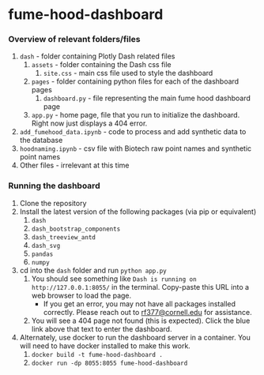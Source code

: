 # fume-hood-dashboard
### Overview of relevant folders/files
1. `dash` - folder containing Plotly Dash related files
    1. `assets` - folder containing the Dash css file
        1. `site.css` - main css file used to style the dashboard
    2. `pages` - folder containing python files for each of the dashboard pages
        1. `dashboard.py` - file representing the main fume hood dashboard page
    3. `app.py` - home page, file that you run to initialize the dashboard.  Right now just displays a 404 error.
2. `add_fumehood_data.ipynb` - code to process and add synthetic data to the database
3. `hoodnaming.ipynb` - csv file with Biotech raw point names and synthetic point names
4. Other files - irrelevant at this time

### Running the dashboard
1. Clone the repository
2. Install the latest version of the following packages (via pip or equivalent)
    1. `dash`
    2. `dash_bootstrap_components`
    3. `dash_treeview_antd`
    4. `dash_svg`
    5. `pandas`
    6. `numpy`
3. cd into the `dash` folder and run `python app.py`
    1. You should see something like `Dash is running on http://127.0.0.1:8055/` in the terminal.  Copy-paste this URL into a web browser to load the page.
        - If you get an error, you may not have all packages installed correctly.  Please reach out to rf377@cornell.edu for assistance.
    2. You will see a 404 page not found (this is expected).  Click the blue link above that text to enter the dashboard.
4. Alternately, use docker to run the dashboard server in a container. You will need to have docker installed to make this work.
    1. `docker build -t fume-hood-dashboard .`
    2. `docker run -dp 8055:8055 fume-hood-dashboard`
